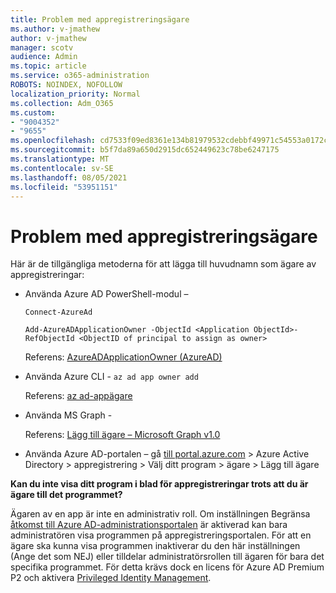 ```yaml
---
title: Problem med appregistreringsägare
ms.author: v-jmathew
author: v-jmathew
manager: scotv
audience: Admin
ms.topic: article
ms.service: o365-administration
ROBOTS: NOINDEX, NOFOLLOW
localization_priority: Normal
ms.collection: Adm_O365
ms.custom:
- "9004352"
- "9655"
ms.openlocfilehash: cd7533f09ed8361e134b81979532cdebbf49971c54553a0172c7527f30e319bb
ms.sourcegitcommit: b5f7da89a650d2915dc652449623c78be6247175
ms.translationtype: MT
ms.contentlocale: sv-SE
ms.lasthandoff: 08/05/2021
ms.locfileid: "53951151"
---
```

# <a name="app-registration-owner-issues"></a>Problem med appregistreringsägare

Här är de tillgängliga metoderna för att lägga till huvudnamn som ägare av appregistreringar:

- Använda Azure AD PowerShell-modul –

    `Connect-AzureAd`

    `Add-AzureADApplicationOwner -ObjectId <Application ObjectId>-RefObjectId <ObjectID of principal to assign as owner>`

    Referens: [AzureADApplicationOwner (AzureAD)](https://docs.microsoft.com/powershell/module/azuread/add-azureadapplicationowner)
- Använda Azure CLI - `az ad app owner add`

    Referens: [az ad-appägare](https://docs.microsoft.com/cli/azure/ad/app/owner)
- Använda MS Graph -

    Referens: [Lägg till ägare – Microsoft Graph v1.0](https://docs.microsoft.com/graph/api/application-post-owners)
- Använda Azure AD-portalen – gå [till portal.azure.com](https://portal.azure.com/) > Azure Active Directory > appregistrering > Välj ditt program > ägare > Lägg till ägare

**Kan du inte visa ditt program i blad för appregistreringar trots att du är ägare till det programmet?**

Ägaren av en app är inte en administrativ roll. Om inställningen Begränsa [åtkomst till Azure AD-administrationsportalen](https://docs.microsoft.com/azure/active-directory/fundamentals/users-default-permissions) är aktiverad kan bara administratören visa programmen på appregistreringsportalen. För att en ägare ska kunna visa programmen inaktiverar du den här inställningen (Ange det som NEJ) eller tilldelar administratörsrollen till ägaren för bara det specifika programmet. För detta krävs dock en licens för Azure AD Premium P2 och aktivera [Privileged Identity Management](https://docs.microsoft.com/azure/active-directory/privileged-identity-management/pim-configure).
